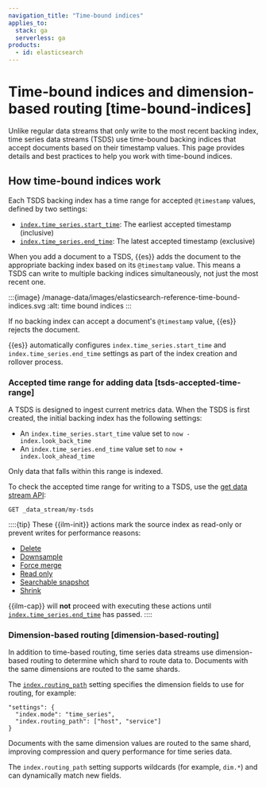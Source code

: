 ```yaml
---
navigation_title: "Time-bound indices"
applies_to:
  stack: ga
  serverless: ga
products:
  - id: elasticsearch
---
```


# Time-bound indices and dimension-based routing [time-bound-indices]

Unlike regular data streams that only write to the most recent backing index, time series data streams (TSDS) use time-bound backing indices that accept documents based on their timestamp values. This page provides details and best practices to help you work with time-bound indices.

## How time-bound indices work

Each TSDS backing index has a time range for accepted `@timestamp` values, defined by two settings: 

- [`index.time_series.start_time`](elasticsearch://reference/elasticsearch/index-settings/time-series.md#index-time-series-start-time): The earliest accepted timestamp (inclusive)
- [`index.time_series.end_time`](elasticsearch://reference/elasticsearch/index-settings/time-series.md#index-time-series-end-time): The latest accepted timestamp (exclusive)

When you add a document to a TSDS, {{es}} adds the document to the appropriate backing index based on its `@timestamp` value. This means a TSDS can write to multiple backing indices simultaneously, not just the most recent one.

:::{image} /manage-data/images/elasticsearch-reference-time-bound-indices.svg
:alt: time bound indices
:::

If no backing index can accept a document's `@timestamp` value, {{es}} rejects the document.

{{es}} automatically configures `index.time_series.start_time` and `index.time_series.end_time` settings as part of the index creation and rollover process.

### Accepted time range for adding data [tsds-accepted-time-range]

A TSDS is designed to ingest current metrics data. When the TSDS is first created, the initial backing index has the following settings:

- An `index.time_series.start_time` value set to `now - index.look_back_time`
- An `index.time_series.end_time` value set to `now + index.look_ahead_time`

Only data that falls within this range is indexed.

To check the accepted time range for writing to a TSDS, use the [get data stream API](https://www.elastic.co/docs/api/doc/elasticsearch/operation/operation-indices-get-data-stream):

```console
GET _data_stream/my-tsds
```

::::{tip}
These {{ilm-init}} actions mark the source index as read-only or prevent writes for performance reasons:
 - [Delete](elasticsearch://reference/elasticsearch/index-lifecycle-actions/ilm-delete.md) 
 - [Downsample](elasticsearch://reference/elasticsearch/index-lifecycle-actions/ilm-downsample.md) 
 - [Force merge](elasticsearch://reference/elasticsearch/index-lifecycle-actions/ilm-forcemerge.md) 
 - [Read only](elasticsearch://reference/elasticsearch/index-lifecycle-actions/ilm-readonly.md)
 - [Searchable snapshot](elasticsearch://reference/elasticsearch/index-lifecycle-actions/ilm-searchable-snapshot.md) 
 - [Shrink](elasticsearch://reference/elasticsearch/index-lifecycle-actions/ilm-shrink.md) 
 
 {{ilm-cap}} will **not** proceed with executing these actions until [`index.time_series.end_time`](elasticsearch://reference/elasticsearch/index-settings/time-series.md#index-time-series-end-time) has passed.
::::


### Dimension-based routing [dimension-based-routing]

In addition to time-based routing, time series data streams use dimension-based routing to determine which shard to route data to. Documents with the same dimensions are routed to the same shards.

The [`index.routing_path`](elasticsearch://reference/elasticsearch/index-settings/time-series.md#index-routing-path) setting specifies the dimension fields to use for routing, for example:

```console
"settings": {
  "index.mode": "time_series",
  "index.routing_path": ["host", "service"]
}
```

Documents with the same dimension values are routed to the same shard, improving compression and query performance for time series data.

The `index.routing_path` setting supports wildcards (for example, `dim.*`) and can dynamically match new fields.



